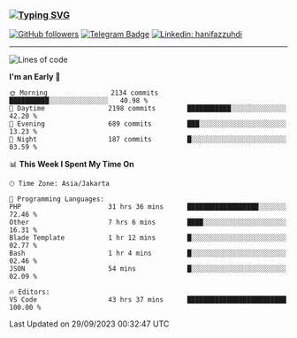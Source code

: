 ### [![Typing SVG](https://readme-typing-svg.herokuapp.com?font=lato&size=22&lines=Hi+There+👋)](https://git.io/typing-svg) 

[![GitHub followers](https://img.shields.io/github/followers/hanifazzuhdi?label=Follow&style=social)](https://github.com/hanifazzuhdi/?tab=follow) 
[![Telegram Badge](https://img.shields.io/badge/-hanif0198-blue?style=social&logo=telegram&link=https://www.t.me/hanif0198/)](https://www.t.me/hanif0198/) 
[![Linkedin: hanifazzuhdi](https://img.shields.io/badge/-hanifazzuhdi-blue?style=flat-square&logo=Linkedin&logoColor=white&link=https://www.linkedin.com/in/hanif-az-zuhdi-69688019b/)](https://www.linkedin.com/in/hanif-az-zuhdi-69688019b/) 

<hr/>

<!--START_SECTION:waka-->
![Lines of code](https://img.shields.io/badge/From%20Hello%20World%20I%27ve%20Written-32.4%20million%20lines%20of%20code-blue)

**I'm an Early 🐤** 

```text
🌞 Morning                2134 commits        ██████████░░░░░░░░░░░░░░░   40.98 % 
🌆 Daytime                2198 commits        ███████████░░░░░░░░░░░░░░   42.20 % 
🌃 Evening                689 commits         ███░░░░░░░░░░░░░░░░░░░░░░   13.23 % 
🌙 Night                  187 commits         █░░░░░░░░░░░░░░░░░░░░░░░░   03.59 % 
```


📊 **This Week I Spent My Time On** 

```text
🕑︎ Time Zone: Asia/Jakarta

💬 Programming Languages: 
PHP                      31 hrs 36 mins      ██████████████████░░░░░░░   72.46 % 
Other                    7 hrs 6 mins        ████░░░░░░░░░░░░░░░░░░░░░   16.31 % 
Blade Template           1 hr 12 mins        █░░░░░░░░░░░░░░░░░░░░░░░░   02.77 % 
Bash                     1 hr 4 mins         █░░░░░░░░░░░░░░░░░░░░░░░░   02.46 % 
JSON                     54 mins             █░░░░░░░░░░░░░░░░░░░░░░░░   02.09 % 

🔥 Editors: 
VS Code                  43 hrs 37 mins      █████████████████████████   100.00 % 
```


 Last Updated on 29/09/2023 00:32:47 UTC
<!--END_SECTION:waka-->
